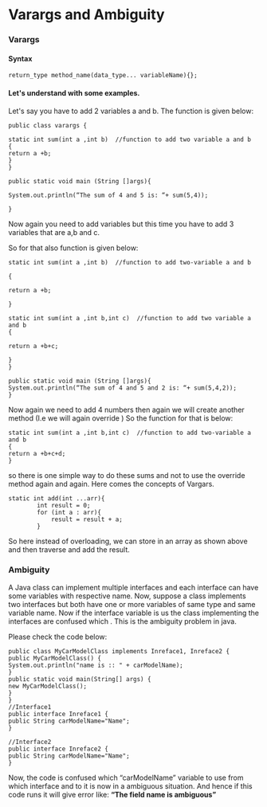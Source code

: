 
# Varargs and Ambiguity

### Varargs





#### Syntax
```
return_type method_name(data_type... variableName){};

```


  
#### Let's understand with some examples.
Let's say you have to add 2 variables a and b.
The function is given below:

```
public class varargs {

static int sum(int a ,int b)  //function to add two variable a and b
{
return a +b;
}
}

public static void main (String []args){

System.out.println(“The sum of 4 and 5 is: “+ sum(5,4));

}

```

Now again you need to add variables but this time you have to add 3 variables that are a,b and c.

So for that also function is given below:
```
static int sum(int a ,int b)  //function to add two-variable a and b

{

return a +b;

}

static int sum(int a ,int b,int c)  //function to add two variable a and b
{

return a +b+c;

}
}

public static void main (String []args){
System.out.println(“The sum of 4 and 5 and 2 is: “+ sum(5,4,2));
}
```

Now again we need to add 4 numbers then again we will create another method (I.e we will again override )
So the function for that is below:

```
static int sum(int a ,int b,int c)  //function to add two-variable a and b
{
return a +b+c+d;
}

```
so there is one simple way to do these sums and not to use the override method again and again.
Here comes the concepts of Vargars.

```
static int add(int ...arr){
        int result = 0;
        for (int a : arr){
            result = result + a;
        }

```        
 So here instead of overloading, we can store in an array as shown above and then traverse and add the result.

  
### Ambiguity

A Java class can implement multiple interfaces and each interface can have some variables with respective name.
Now, suppose a class implements two interfaces but both have one or more variables of same type and same variable name.
Now if the interface variable is us the class implementing the interfaces are confused which . This is the ambiguity problem in java.

Please check the code below:

```
public class MyCarModelClass implements Inreface1, Inreface2 {
public MyCarModelClass() {
System.out.println("name is :: " + carModelName);
}
public static void main(String[] args) {
new MyCarModelClass();
}
}
//Interface1
public interface Inreface1 {
public String carModelName="Name";
}

//Interface2
public interface Inreface2 {
public String carModelName="Name";
}
```

Now, the code is confused which “carModelName” variable to use from which interface and to it is now in a ambiguous situation. And hence if this code runs it will give error like:
**“The field name is ambiguous”**

  
